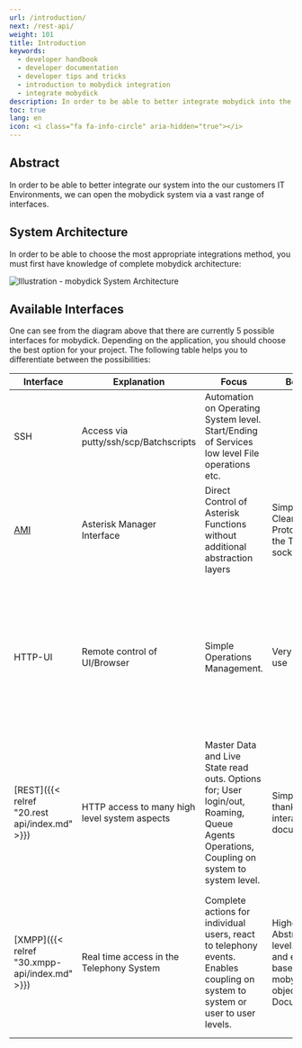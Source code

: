 ```yaml
---
url: /introduction/
next: /rest-api/
weight: 101
title: Introduction
keywords:
  - developer handbook
  - developer documentation
  - developer tips and tricks
  - introduction to mobydick integration
  - integrate mobydick
description: In order to be able to better integrate mobydick into the your IT Environments, you can open the mobydick system via a vast range of interfaces.
toc: true
lang: en
icon: <i class="fa fa-info-circle" aria-hidden="true"></i>
---
```


## Abstract

In order to be able to better integrate our system into the our customers IT Environments, we can open the mobydick system via a vast range of interfaces.

## System Architecture
In order to be able to choose the most appropriate integrations method, you must first have knowledge of complete mobydick architecture:

![Illustration - mobydick System Architecture](../../images/mobydick_system_architecture.png "mobydick system architecture in details")

## Available Interfaces
One can see from the diagram above that there are currently 5 possible interfaces for mobydick. Depending on the application, you should choose the best option for your project. The following table helps you to differentiate between the possibilities:

|Interface|Explanation|Focus|Benefits|Negatives|
|---------|-----------|-----|--------|---------|
|SSH	|Access via putty/ssh/scp/Batchscripts |Automation on Operating System level. Start/Ending of Services low level File operations etc.| | 	Direct access to all Operating system functions and services|
|[AMI](http://www.voip-info.org/wiki/view/Asterisk+manager+API "Asterisk Manager Interface eplained")|	Asterisk Manager Interface	|Direct Control of Asterisk Functions without additional abstraction layers	|Simpler entry, Clear Text Protocol on the TCP socket	|Depending on requirements, steep learning and cost curves.
|HTTP-UI	|Remote control of UI/Browser	|Simple Operations Management.|Very easy to use	|We cannot guarantee compatibility between versions, scripts on this level are fragile. Generally, as a result you should refrain from using this interface.|
|[REST]({{< relref "20.rest api/index.md" >}})	|HTTP access to many high level system aspects|Master Data and Live State read outs. Options for; User login/out, Roaming, Queue Agents Operations, Coupling on system to system level.|Simple entry thanks to interactive documentation	|One-Way Protocol, no event control possible.
|[XMPP]({{< relref "30.xmpp-api/index.md" >}})	|Real time access in the Telephony System	|Complete actions for individual users, react to telephony events. Enables coupling on system to system or user to user levels.	|Highest Abstraction level. All Data and events are based on mobydick objects. Fully Documented.|	Entry is only possible with a suitable Framework in the preferred programming language. Steep learning curve and lengthy and wordy protocols.
